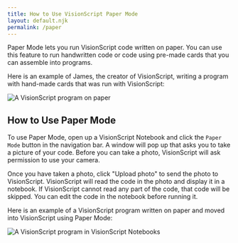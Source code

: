 ```yaml
---
title: How to Use VisionScript Paper Mode
layout: default.njk
permalink: /paper
---
```


Paper Mode lets you run VisionScript code written on paper. You can use this feature to run handwritten code or code using pre-made cards that you can assemble into programs.

Here is an example of James, the creator of VisionScript, writing a program with hand-made cards that was run with VisionScript:

![A VisionScript program on paper](/assets/paper_mode.jpg)

## How to Use Paper Mode

To use Paper Mode, open up a VisionScript Notebook and click the `Paper Mode` button in the navigation bar. A window will pop up that asks you to take a picture of your code. Before you can take a photo, VisionScript will ask permission to use your camera.

Once you have taken a photo, click "Upload photo" to send the photo to VisionScript. VisionScript will read the code in the photo and display it in a notebook. If VisionScript cannot read any part of the code, that code will be skipped. You can edit the code in the notebook before running it.

Here is an example of a VisionScript program written on paper and moved into VisionScript using Paper Mode:

![A VisionScript program in VisionScript Notebooks](/assets/paper_mode_notebook.png)